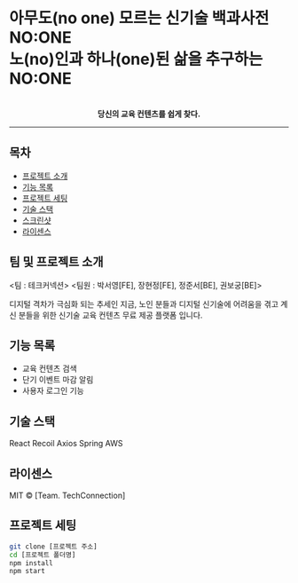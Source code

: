 # 아무도(no one) 모르는 신기술 백과사전 NO:ONE <br /> 노(no)인과 하나(one)된 삶을 추구하는 NO:ONE

<div align="center">
  <br>
  <strong>당신의 교육 컨텐츠를 쉽게 찾다.</strong>
</div>

---

## 목차

- [프로젝트 소개](#프로젝트-소개)
- [기능 목록](#기능-목록)
- [프로젝트 세팅](#프로젝트-세팅)
- [기술 스택](#기술-스택)
- [스크린샷](#스크린샷)
- [라이센스](#라이센스)

## 팀 및 프로젝트 소개
<팀 : 테크커넥션>
<팀원 : 박서영[FE], 장현정[FE], 정준서[BE], 권보궁[BE]>

디지털 격차가 극심화 되는 추세인 지금, 노인 분들과 디지털 신기술에 어려움을 겪고 계신 분들을 위한
신기술 교육 컨텐츠 무료 제공 플랫폼 입니다. 

## 기능 목록

- 교육 컨텐츠 검색
- 단기 이벤트 마감 알림
- 사용자 로그인 기능


## 기술 스택
React
Recoil
Axios
Spring 
AWS

## 라이센스 
MIT © [Team. TechConnection]


## 프로젝트 세팅

```bash
git clone [프로젝트 주소]
cd [프로젝트 폴더명]
npm install
npm start

